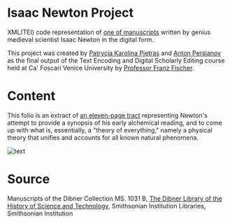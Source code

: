 # Isaac Newton Project
XML(TEI) code representation of [one of manuscripts](https://webapp1.dlib.indiana.edu/newton/html/metsnav3.html#mets=http://purl.dlib.indiana.edu/iudl/newton/mets/ALCH00081&page=1) written by genius medieval scientist Isaac Newton in the digital form.

This project was created by [Patrycja Karolina Pietras](https://github.com/Paty06) and [Anton Persianov](https://github.com/antonpersi) as the final output of the Text Encoding and Digital Scholarly Editing course held at Ca' Foscari Venice University by [Professor Franz Fischer](www.unive.it/persone/franz.fischer).

# Content

This folio is an extract of [an eleven-page tract](https://webapp1.dlib.indiana.edu/newton/mss/dipl/ALCH00081) representing Newton's attempt to provide a synopsis of his early alchemical reading, and to come up with what is, essentially, a "theory of everything," namely a physical theory that unifies and accounts for all known natural phenomena.

![text](http://purl.dlib.indiana.edu/iudl/newton/screen/ALCH00081-01r)

# Source 

Manuscripts of the Dibner Collection MS. 1031 B, [The Dibner Library of the History of Science and Technology](https://library.si.edu/libraries/dibner), Smithsonian Institution Libraries, Smithsonian Institution



